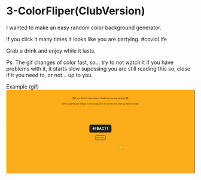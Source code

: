 # 3-ColorFliper(ClubVersion)

I wanted to make an easy random color background generator.

if you click it many times it looks like you are partying. #covidLife

Grab a drink and enjoy while it lasts.

Ps. The gif changes of color fast, so... try to not watch it if you have problems with it, it starts slow supossing you are still reading this so, close if it you need to, or not... up to you.

Example (gif)![](https://raw.githubusercontent.com/deivmaik/365DaysOfCode/3-ColorFliper(ClubVersion)/ClosesThingToAClub.gif)
